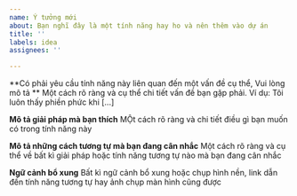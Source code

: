 ```yaml
---
name: Ý tưởng mới
about: Bạn nghĩ đây là một tính năng hay ho và nên thêm vào dự án
title: ''
labels: idea
assignees: ''

---
```


**Có phải yêu cầu tính năng này liên quan đến một vấn đề cụ thể, Vui lòng mô tả **
Một cách rõ ràng và cụ thể chi tiết vấn đề bạn gặp phải. Ví dụ: Tôi luôn thấy phiền phức khi [...]

**Mô tả giải pháp mà bạn thích**
MỘt cách rõ ràng và chi tiết điều gì bạn muốn có trong tính năng này

**Mô tả những cách tương tự mà bạn đang cân nhắc**
Một cách rõ ràng và cụ thể về bất kì giải pháp hoặc tính năng tương tự nào mà bạn đang cân nhắc


**Ngữ cảnh bổ xung**
Bất kì ngữ cảnh bổ xung hoặc chụp hình nền, link dẫn đến tính năng tương tự hay ảnh chụp màn hình cũng được
